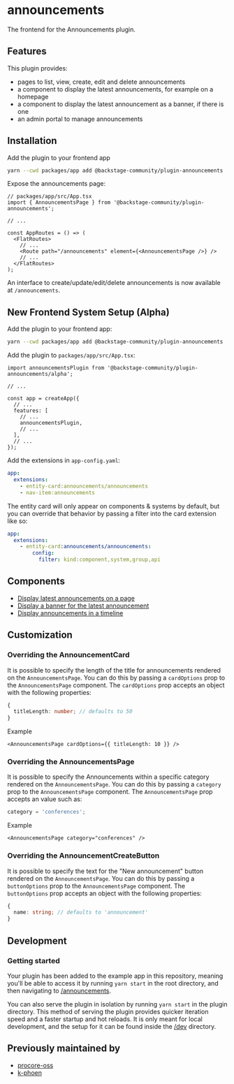 # announcements

The frontend for the Announcements plugin.

## Features

This plugin provides:

- pages to list, view, create, edit and delete announcements
- a component to display the latest announcements, for example on a homepage
- a component to display the latest announcement as a banner, if there is one
- an admin portal to manage announcements

## Installation

Add the plugin to your frontend app

```bash
yarn --cwd packages/app add @backstage-community/plugin-announcements
```

Expose the announcements page:

```tsx
// packages/app/src/App.tsx
import { AnnouncementsPage } from '@backstage-community/plugin-announcements';

// ...

const AppRoutes = () => (
  <FlatRoutes>
    // ...
    <Route path="/announcements" element={<AnnouncementsPage />} />
    // ...
  </FlatRoutes>
);
```

An interface to create/update/edit/delete announcements is now available at `/announcements`.

## New Frontend System Setup (Alpha)

Add the plugin to your frontend app:

```bash
yarn --cwd packages/app add @backstage-community/plugin-announcements
```

Add the plugin to `packages/app/src/App.tsx`:

```tsx
import announcementsPlugin from '@backstage-community/plugin-announcements/alpha';

// ...

const app = createApp({
  // ...
  features: [
    // ...
    announcementsPlugin,
    // ...
  ],
  // ...
});
```

Add the extensions in `app-config.yaml`:

```yaml
app:
  extensions:
    - entity-card:announcements/announcements
    - nav-item:announcements
```

The entity card will only appear on components & systems by default, but you can override that
behavior by passing a filter into the card extension like so:

```yaml
app:
  extensions:
    - entity-card:announcements/announcements:
        config:
          filter: kind:component,system,group,api
```

## Components

- [Display latest announcements on a page](./docs/latest-announcements-on-page.md)
- [Display a banner for the latest announcement](./docs/latest-announcement-banner.md)
- [Display announcements in a timeline](./docs/announcement-timeline.md)

## Customization

### Overriding the AnnouncementCard

It is possible to specify the length of the title for announcements rendered on the `AnnouncementsPage`. You can do this by passing a `cardOptions` prop to the `AnnouncementsPage` component. The `cardOptions` prop accepts an object with the following properties:

```ts
{
  titleLength: number; // defaults to 50
}
```

Example

```tsx
<AnnouncementsPage cardOptions={{ titleLength: 10 }} />
```

### Overriding the AnnouncementsPage

It is possible to specify the Announcements within a specific category rendered on the `AnnouncementsPage`. You can do this by passing a `category` prop to the `AnnouncementsPage` component. The `AnnouncementsPage` prop accepts an value such as:

```ts
category = 'conferences';
```

Example

```tsx
<AnnouncementsPage category="conferences" />
```

### Overriding the AnnouncementCreateButton

It is possible to specify the text for the "New announcement" button rendered on the `AnnouncementsPage`. You can do this by passing a `buttonOptions` prop to the `AnnouncementsPage` component. The `buttonOptions` prop accepts an object with the following properties:

```ts
{
  name: string; // defaults to 'announcement'
}
```

## Development

### Getting started

Your plugin has been added to the example app in this repository, meaning you'll be able to access it by running `yarn start` in the root directory, and then navigating to [/announcements](http://localhost:3000/announcements).

You can also serve the plugin in isolation by running `yarn start` in the plugin directory.
This method of serving the plugin provides quicker iteration speed and a faster startup and hot reloads.
It is only meant for local development, and the setup for it can be found inside the [/dev](./dev) directory.

## Previously maintained by

- [procore-oss](https://github.com/procore-oss/backstage-plugin-announcements/tree/main/plugins/announcements)
- [k-phoen](https://github.com/K-Phoen/backstage-plugin-announcements/tree/main/plugins/announcements)
